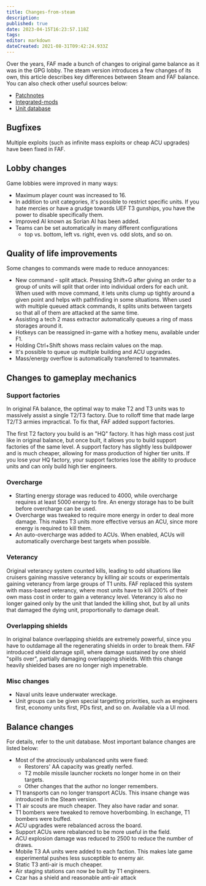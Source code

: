```yaml
---
title: Changes-from-steam
description: 
published: true
date: 2023-04-15T16:23:57.118Z
tags: 
editor: markdown
dateCreated: 2021-08-31T09:42:24.933Z
---
```


Over the years, FAF made a bunch of changes to original game balance as it was in the GPG lobby. The steam version introduces a few changes of its own, this article describes key differences between Steam and FAF balance. You can also check other useful sources below:
- [Patchnotes](https://wiki.faforever.com/en/patchnotes)
- [Integrated-mods](/Game-Modifications-(Mods)#integrated-mods)
- [Unit database](https://unitdb.faforever.com/)

## Bugfixes

Multiple exploits (such as infinite mass exploits or cheap ACU upgrades) have been fixed in FAF.

## Lobby changes

Game lobbies were improved in many ways:

- Maximum player count was increased to 16.
- In addition to unit categories, it's possible to restrict specific     units. If you hate mercies or have a grudge towards UEF T3 gunships,     you have the power to disable specifically them.
- Improved AI known as Sorian AI has been added.
- Teams can be set automatically in many different configurations
	- top vs. bottom, left vs. right, even vs. odd slots, and so on.

## Quality of life improvements

Some changes to commands were made to reduce annoyances:

- New command - split attack. Pressing Shift+G after giving an order     to a group of units will split that order into individual orders for     each unit. When used with move command, it lets units clump up tightly around a given point and helps with pathfinding in some situations. When used with multiple queued attack commands, it splits units between targets so that all of them are attacked at the same time.
- Assisting a tech 2 mass extractor automatically queues a ring of mass storages around it.
- Hotkeys can be reassigned in-game with a hotkey menu, available under F1.
- Holding Ctrl+Shift shows mass reclaim values on the map.
- It's possible to queue up multiple building and ACU upgrades.
- Mass/energy overflow is automatically transferred to teammates.

## Changes to gameplay mechanics

### Support factories

In original FA balance, the optimal way to make T2 and T3 units was to massively assist a single T2/T3 factory. Due to rolloff time that made large T2/T3 armies impractical. To fix that, FAF added support factories.

The first T2 factory you build is an "HQ" factory. It has high mass cost just like in original balance, but once built, it allows you to build support factories of the same level. A support factory has slightly less buildpower and is much cheaper, allowing for mass production of higher tier units. If you lose your HQ factory, your support factories lose the  ability to produce units and can only build high tier engineers.

### Overcharge
- Starting energy storage was reduced to 4000, while overcharge requires at least 5000 energy to fire. An energy storage has to be built before overcharge can be used.
- Overcharge was tweaked to require more energy in order to deal more damage. This makes T3 units more effective versus an ACU, since more energy is required to kill them.
- An auto-overcharge was added to ACUs. When enabled, ACUs will automatically overcharge best targets when possible.

### Veterancy

Original veterancy system counted kills, leading to odd situations like cruisers gaining massive veterancy by killing air scouts or experimentals gaining veterancy from large groups of T1 units. FAF replaced this system with mass-based veterancy, where most units have to kill 200% of their own mass cost in order to gain a veterancy level. Veterancy is also no longer gained only by the unit that landed the killing shot, but by all units that damaged the dying unit, proportionally to damage dealt.

### Overlapping shields

In original balance overlapping shields are extremely powerful, since you have to outdamage all the regenerating shields in order to break them. FAF introduced shield damage spill, where damage sustained by one shield "spills over", partially damaging overlapping shields. With this change heavily shielded bases are no longer nigh impenetrable.

### Misc changes
- Naval units leave underwater wreckage.
- Unit groups can be given special targetting priorities, such as engineers first, economy units first, PDs first, and so on. Available via a UI mod.

## Balance changes

For details, refer to the unit database. Most important balance changes
are listed below:

- Most of the atrociously unbalanced units were fixed:
	- Restorers' AA capacity was greatly nerfed.
	- T2 mobile missile launcher rockets no longer home in on their         targets.
	- Other changes that the author no longer remembers.
- T1 transports can no longer transport ACUs. This insane change was introduced in the Steam version.
- T1 air scouts are much cheaper. They also have radar and sonar.
- T1 bombers were tweaked to remove hoverbombing. In exchange, T1 bombers were buffed.
- ACU upgrades were rebalanced across the board.
- Support ACUs were rebalanced to be more useful in the field.
- ACU explosion damage was reduced to 2500 to reduce the number of draws.
- Mobile T3 AA units were added to each faction. This makes late game experimental pushes less susceptible to enemy air.
- Static T3 anti-air is much cheaper.
- Air staging stations can now be built by T1 engineers.
- Czar has a shield and reasonable anti-air attack
